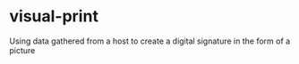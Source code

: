 # visual-print
Using data gathered from a host to create a digital signature in the form of a picture
